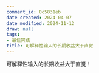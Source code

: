 ```yaml
---
comment_id: 0c5831eb
date created: 2024-04-07
date modified: 2024-11-12
draw: null
tags:
- 最佳实践
title: 可解释性输入的长期收益大于直觉
---
```

可解释性输入的长期收益大于直觉！

<!-- more -->
